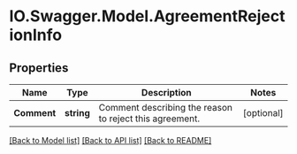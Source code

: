 # IO.Swagger.Model.AgreementRejectionInfo
## Properties

Name | Type | Description | Notes
------------ | ------------- | ------------- | -------------
**Comment** | **string** | Comment describing the reason to reject this agreement. | [optional] 

[[Back to Model list]](../README.md#documentation-for-models) [[Back to API list]](../README.md#documentation-for-api-endpoints) [[Back to README]](../README.md)

